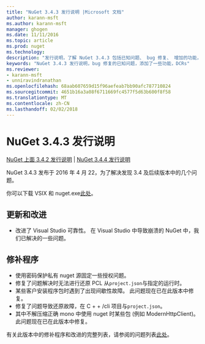 ```yaml
---
title: "NuGet 3.4.3 发行说明 |Microsoft 文档"
author: karann-msft
ms.author: karann-msft
manager: ghogen
ms.date: 11/11/2016
ms.topic: article
ms.prod: nuget
ms.technology: 
description: "发行说明，了解 NuGet 3.4.3 包括已知问题、 bug 修复、 增加的功能，以及 DCRs。"
keywords: "NuGet 3.4.3 发行说明，bug 修复的已知问题，添加了一些功能，DCRs"
ms.reviewer:
- karann-msft
- unniravindranathan
ms.openlocfilehash: 68aab607659d15f96aefeab7bb90afc787710824
ms.sourcegitcommit: 4651b16a3a08f6711669fc4577f5d63b600f8f58
ms.translationtype: MT
ms.contentlocale: zh-CN
ms.lasthandoff: 02/02/2018
---
```

# <a name="nuget-343-release-notes"></a>NuGet 3.4.3 发行说明

[NuGet 上面 3.4.2 发行说明](../release-notes/nuget-3.4.2.md) | [NuGet 3.4.4 发行说明](../release-notes/nuget-3.4.4.md)

NuGet 3.4.3 发布于 2016 年 4 月 22，为了解决发现 3.4 及后续版本中的几个问题。

你可以下载 VSIX 和 nuget.exe[此处](https://dist.nuget.org/index.html)。

## <a name="updates-and-improvements"></a>更新和改进

* 改进了 Visual Studio 可靠性。 在 Visual Studio 中导致崩溃的 NuGet 中，我们已解决的一些问题。

## <a name="fixes"></a>修补程序

* 使用密码保护私有 nuget 源固定一些授权问题。
* 修复了问题解决时无法进行还原 PCL 从`project.json`与指定的运行时。
* 某些客户安装程序包时遇到了出现间歇性故障。 此问题现在已在此版本中修复。
* 修复了问题导致还原故障，在 C + + /cli 项目与`project.json`。
* 其中不解压缩正确 mono 中使用 nuget 时某些包 (例如 ModernHttpClient)。 此问题现在已在此版本中修复。

有关此版本中的修补程序和改进的完整列表，请参阅的问题列表[此处](https://github.com/NuGet/Home/issues?q=is%3Aissue+milestone%3A3.4.3+is%3Aclosed)。